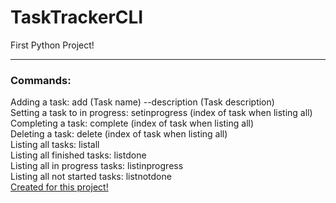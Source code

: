# TaskTrackerCLI
First Python Project! <hr>
<body>
<div>
    <h3>Commands:</h3>
    </div>
    Adding a task: add (Task name) --description (Task description) <br>
    Setting a task to in progress: setinprogress (index of task when listing all) <br>
    Completing a task: complete (index of task when listing all) <br>
    Deleting a task: delete (index of task when listing all) <br>
    Listing all tasks: listall <br>
    Listing all finished tasks: listdone <br>
    Listing all in progress tasks: listinprogress <br>
    Listing all not started tasks: listnotdone <br>
    <a href = "https://roadmap.sh/projects/task-tracker" target = "_blank">Created for this project!</a>
</body>


